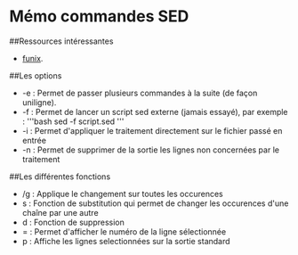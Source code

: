 # Mémo commandes SED 

##Ressources intéressantes
- [funix](http://www.funix.org/fr/unix/expr-sed.htm).

##Les options
- -e : Permet de passer plusieurs commandes à la suite (de façon uniligne).
- -f : Permet de lancer un script sed externe (jamais essayé), par exemple :
'''bash
sed -f script.sed
'''
- -i : Permet d'appliquer le traitement directement sur le fichier passé en entrée
- -n : Permet de supprimer de la sortie les lignes non concernées par le traitement

##Les différentes fonctions
- /g : Applique le changement sur toutes les occurences
- s : Fonction de substitution qui permet de changer les occurences d'une chaîne par une autre
- d : Fonction de suppression 
- = : Permet d'afficher le numéro de la ligne sélectionnée
- p : Affiche les lignes selectionnées sur la sortie standard

